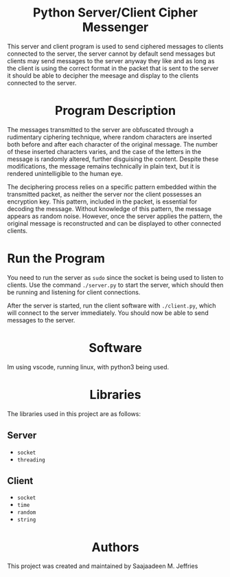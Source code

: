 <center><h1>Python Server/Client Cipher Messenger</h1></center>

This server and client program is used to send ciphered messages to clients connected to the server, the server cannot by default send messages but clients may send messages to the server anyway they like and as long as the client is using the correct format in the packet that is sent to the server it should be able to decipher the meesage and display to the clients connected to the server.

<center><h1>Program Description</h1></center>

The messages transmitted to the server are obfuscated through a rudimentary ciphering technique, where random characters are inserted both before and after each character of the original message. The number of these inserted characters varies, and the case of the letters in the message is randomly altered, further disguising the content. Despite these modifications, the message remains technically in plain text, but it is rendered unintelligible to the human eye.

The deciphering process relies on a specific pattern embedded within the transmitted packet, as neither the server nor the client possesses an encryption key. This pattern, included in the packet, is essential for decoding the message. Without knowledge of this pattern, the message appears as random noise. However, once the server applies the pattern, the original message is reconstructed and can be displayed to other connected clients.

# Run the Program
You need to run the server as `sudo` since the socket is being used to listen to clients. Use the command `./server.py` to start the server, which should then be running and listening for client connections.

After the server is started, run the client software with `./client.py`, which will connect to the server immediately. You should now be able to send messages to the server.

<center><h1>Software</h1></center>

Im using vscode, running linux, with python3 being used.

<center><h1>Libraries</h1></center>

The libraries used in this project are as follows:

## Server
- `socket`
- `threading`

## Client
- `socket`
- `time`
- `random`
- `string`

<center><h1>Authors</h1></center>

This project was created and maintained by Saajaadeen M. Jeffries
